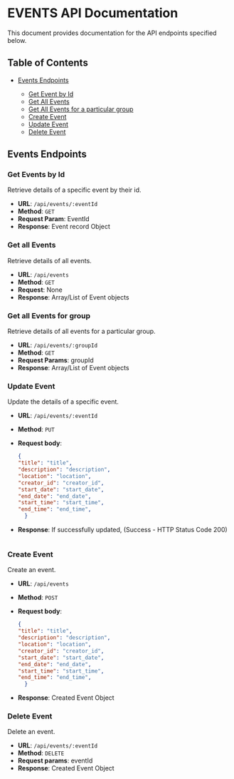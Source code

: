 # EVENTS API Documentation

This document provides documentation for the API endpoints specified below.

## Table of Contents

- [Events Endpoints](#events-endpoints)

  - [Get Event by Id](#get-Events-by-Id)
  - [Get All Events](#get-all-Events)
  - [Get All Events for a particular group](#get-all-Events-for-group)
  - [Create Event](#create-Event)
  - [Update Event](#update-Event)
  - [Delete Event](#delete-Event)

## Events Endpoints


### Get Events by Id

Retrieve details of a specific event by their id.

- **URL**: `/api/events/:eventId`
- **Method**: `GET`
- **Request Param**: EventId
- **Response**: Event record Object

### Get all Events

Retrieve details of all events.

- **URL**: `/api/events`
- **Method**: `GET`
- **Request**: None
- **Response**: Array/List of Event objects

### Get all Events for group

Retrieve details of all events for a particular group.

- **URL**: `/api/events/:groupId`
- **Method**: `GET`
- **Request Params**: groupId
- **Response**: Array/List of Event objects


### Update Event

Update the details of a specific event.

- **URL**: `/api/events/:eventId`
- **Method**: `PUT`
- **Request body**:

  ```json
  {
  "title": "title",
  "description": "description",
  "location": "location",
  "creator_id": "creator_id",
  "start_date": "start_date",
  "end_date": "end_date",
  "start_time": "start_time",
  "end_time": "end_time",
    }
  ```
- **Response**: If successfully updated, (Success - HTTP Status Code 200)
  ```

### Create Event

Create an event.

- **URL**: `/api/events`
- **Method**: `POST`
- **Request body**:

  ```json
  {
  "title": "title",
  "description": "description",
  "location": "location",
  "creator_id": "creator_id",
  "start_date": "start_date",
  "end_date": "end_date",
  "start_time": "start_time",
  "end_time": "end_time",
    }
  ```
- **Response**: Created Event Object

### Delete Event

Delete an event.

- **URL**: `/api/events/:eventId`
- **Method**: `DELETE`
- **Request params**: eventId
- **Response**: Created Event Object